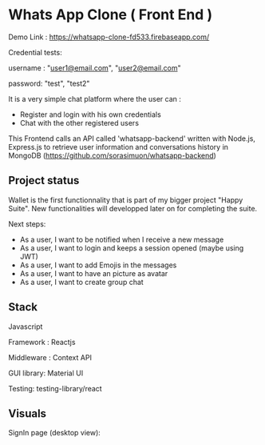 # Whats App Clone ( Front End )

Demo Link : https://whatsapp-clone-fd533.firebaseapp.com/

Credential tests: 

username : "user1@email.com", "user2@email.com"

password: "test", "test2"

It is a very simple chat platform where the user can :
  - Register and login with his own credentials
  - Chat with the other registered users
  
This Frontend calls an API called 'whatsapp-backend' written with Node.js, Express.js to retrieve user information and conversations history in MongoDB (https://github.com/sorasimuon/whatsapp-backend)
 
 
## Project status

Wallet is the first functionnality that is part of my bigger project "Happy Suite". New functionalities will developped later on for completing the suite.

Next steps:
  
  - As a user, I want to be notified when I receive a new message
  - As a user, I want to login and keeps a session opened (maybe using JWT)
  - As a user, I want to add Emojis in the messages
  - As a user, I want to have an picture as avatar
  - As a user, I want to create group chat

## Stack
Javascript

Framework : Reactjs

Middleware : Context API

GUI library: Material UI

Testing: testing-library/react

## Visuals

SignIn page (desktop view):


